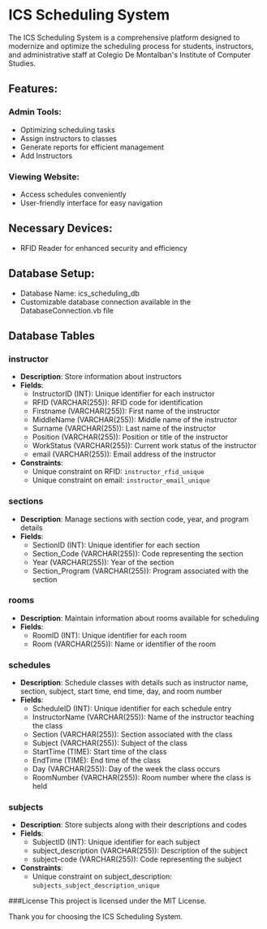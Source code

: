 # ICS Scheduling System

The ICS Scheduling System is a comprehensive platform designed to modernize and optimize the scheduling process for students, instructors, and administrative staff at Colegio De Montalban's Institute of Computer Studies.

## Features:

### Admin Tools:
- Optimizing scheduling tasks
- Assign instructors to classes
- Generate reports for efficient management
- Add Instructors

### Viewing Website:
- Access schedules conveniently
- User-friendly interface for easy navigation

## Necessary Devices:
- RFID Reader for enhanced security and efficiency

## Database Setup:
- Database Name: ics_scheduling_db
- Customizable database connection available in the DatabaseConnection.vb file

## Database Tables

### instructor
- **Description**: Store information about instructors
- **Fields**: 
    - InstructorID (INT): Unique identifier for each instructor
    - RFID (VARCHAR(255)): RFID code for identification
    - Firstname (VARCHAR(255)): First name of the instructor
    - MiddleName (VARCHAR(255)): Middle name of the instructor
    - Surname (VARCHAR(255)): Last name of the instructor
    - Position (VARCHAR(255)): Position or title of the instructor
    - WorkStatus (VARCHAR(255)): Current work status of the instructor
    - email (VARCHAR(255)): Email address of the instructor
- **Constraints**: 
    - Unique constraint on RFID: `instructor_rfid_unique`
    - Unique constraint on email: `instructor_email_unique`

### sections
- **Description**: Manage sections with section code, year, and program details
- **Fields**:
    - SectionID (INT): Unique identifier for each section
    - Section_Code (VARCHAR(255)): Code representing the section
    - Year (VARCHAR(255)): Year of the section
    - Section_Program (VARCHAR(255)): Program associated with the section

### rooms
- **Description**: Maintain information about rooms available for scheduling
- **Fields**:
    - RoomID (INT): Unique identifier for each room
    - Room (VARCHAR(255)): Name or identifier of the room

### schedules
- **Description**: Schedule classes with details such as instructor name, section, subject, start time, end time, day, and room number
- **Fields**:
    - ScheduleID (INT): Unique identifier for each schedule entry
    - InstructorName (VARCHAR(255)): Name of the instructor teaching the class
    - Section (VARCHAR(255)): Section associated with the class
    - Subject (VARCHAR(255)): Subject of the class
    - StartTime (TIME): Start time of the class
    - EndTime (TIME): End time of the class
    - Day (VARCHAR(255)): Day of the week the class occurs
    - RoomNumber (VARCHAR(255)): Room number where the class is held

### subjects
- **Description**: Store subjects along with their descriptions and codes
- **Fields**:
    - SubjectID (INT): Unique identifier for each subject
    - subject_description (VARCHAR(255)): Description of the subject
    - subject-code (VARCHAR(255)): Code representing the subject
- **Constraints**: 
    - Unique constraint on subject_description: `subjects_subject_description_unique`

###License
This project is licensed under the MIT License.

Thank you for choosing the ICS Scheduling System.
